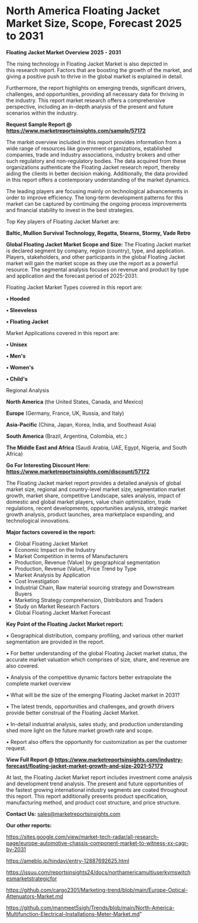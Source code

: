# North America Floating Jacket Market Size, Scope, Forecast 2025 to 2031

<Strong> Floating Jacket Market Overview 2025 - 2031</strong>

The rising technology in Floating Jacket Market is also depicted in this research report. Factors that are boosting the growth of the market, and giving a positive push to thrive in the global market is explained in detail.

Furthermore, the report highlights on emerging trends, significant drivers, challenges, and opportunities, providing all necessary data for thriving in the industry. This report market research offers a comprehensive perspective, including an in-depth analysis of the present and future scenarios within the industry.

<strong>Request Sample Report @ <a href=https://www.marketreportsinsights.com/sample/57172>https://www.marketreportsinsights.com/sample/57172</a></strong>

The market overview included in this report provides information from a wide range of resources like government organizations, established companies, trade and industry associations, industry brokers and other such regulatory and non-regulatory bodies. The data acquired from these organizations authenticate the Floating Jacket research report, thereby aiding the clients in better decision making. Additionally, the data provided in this report offers a contemporary understanding of the market dynamics.

The leading players are focusing mainly on technological advancements in order to improve efficiency. The long-term development patterns for this market can be captured by continuing the ongoing process improvements and financial stability to invest in the best strategies.

Top Key players of Floating Jacket Market are:

<strong>Baltic, Mullion Survival Technology, Regatta, Stearns, Stormy, Vade Retro</strong>

<strong><b>Global Floating Jacket Market Scope and Size:</b></strong>
The Floating Jacket market is declared segment by company, region (country), type, and application. Players, stakeholders, and other participants in the global Floating Jacket market will gain the market scope as they use the report as a powerful resource. The segmental analysis focuses on revenue and product by type and application and the forecast period of 2025-2031.

Floating Jacket Market Types covered in this report are:

<strong>• Hooded

• Sleeveless

• Floating Jacket</strong>

Market Applications covered in this report are:

<strong>• Unisex

• Men&#39;s

• Women&#39;s

• Child&#39;s</strong> 

Regional Analysis

<strong>North America</strong> (the United States, Canada, and Mexico)

<strong>Europe</strong> (Germany, France, UK, Russia, and Italy)

<strong>Asia-Pacific</strong> (China, Japan, Korea, India, and Southeast Asia)

<strong>South America</strong> (Brazil, Argentina, Colombia, etc.)

<strong>The Middle East and Africa</strong> (Saudi Arabia, UAE, Egypt, Nigeria, and South Africa)

<strong>Go For Interesting Discount Here: <a href=https://www.marketreportsinsights.com/discount/57172>https://www.marketreportsinsights.com/discount/57172</a></strong>

The Floating Jacket market report provides a detailed analysis of global market size, regional and country-level market size, segmentation market growth, market share, competitive Landscape, sales analysis, impact of domestic and global market players, value chain optimization, trade regulations, recent developments, opportunities analysis, strategic market growth analysis, product launches, area marketplace expanding, and technological innovations.

<strong><b>Major factors covered in the report:</b></strong>
<ul>
  <li>Global Floating Jacket Market </li>
  <li>Economic Impact on the Industry</li>
  <li>Market Competition in terms of Manufacturers</li>
  <li>Production, Revenue (Value) by geographical segmentation</li>
  <li>Production, Revenue (Value), Price Trend by Type</li>
  <li>Market Analysis by Application</li>
  <li>Cost Investigation</li>
  <li>Industrial Chain, Raw material sourcing strategy and Downstream Buyers</li>
  <li>Marketing Strategy comprehension, Distributors and Traders</li>
  <li>Study on Market Research Factors</li>
  <li>Global Floating Jacket Market Forecast</li>
</ul>

<strong><b>Key Point of the Floating Jacket Market report:</b></strong>

• Geographical distribution, company profiling, and various other market segmentation are provided in the report.

• For better understanding of the global Floating Jacket market status, the accurate market valuation which comprises of size, share, and revenue are also covered.

• Analysis of the competitive dynamic factors better extrapolate the complete market overview

• What will be the size of the emerging Floating Jacket market in 2031?

• The latest trends, opportunities and challenges, and growth drivers provide better construal of the Floating Jacket Market.

• In-detail industrial analysis, sales study, and production understanding shed more light on the future market growth rate and scope.

• Report also offers the opportunity for customization as per the customer request.

<strong><b>View Full Report @ <a href=https://www.marketreportsinsights.com/industry-forecast/floating-jacket-market-growth-and-size-2021-57172>https://www.marketreportsinsights.com/industry-forecast/floating-jacket-market-growth-and-size-2021-57172</a></b></strong>


At last, the Floating Jacket Market report includes investment come analysis and development trend analysis. The present and future opportunities of the fastest growing international industry segments are coated throughout this report. This report additionally presents product specification, manufacturing method, and product cost structure, and price structure.

<strong>Contact Us:</strong>
sales@marketreportsinsights.com

<strong>Our other reports:</strong>

<a href=https://sites.google.com/view/market-tech-radar/all-research-page/europe-automotive-chassis-component-market-to-witness-xx-cagr-by-2031>https://sites.google.com/view/market-tech-radar/all-research-page/europe-automotive-chassis-component-market-to-witness-xx-cagr-by-2031</a>

<a href=https://ameblo.jp/hindavi/entry-12887692625.html>https://ameblo.jp/hindavi/entry-12887692625.html</a>

<a href=https://issuu.com/reportsinsights24/docs/northamericamultiuserkvmswitchesmarketstrategicfor>https://issuu.com/reportsinsights24/docs/northamericamultiuserkvmswitchesmarketstrategicfor</a>

<a href=https://github.com/cargo2301/Marketing-trend/blob/main/Europe-Optical-Attenuators-Market.md>https://github.com/cargo2301/Marketing-trend/blob/main/Europe-Optical-Attenuators-Market.md</a>

<a href=https://github.com/manmeet5sigh/Trends/blob/main/North-America-Multifunction-Electrical-Installations-Meter-Market.md>https://github.com/manmeet5sigh/Trends/blob/main/North-America-Multifunction-Electrical-Installations-Meter-Market.md</a>"
